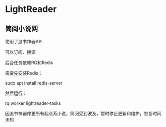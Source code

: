 # LightReader
## 简阅小说网

使用了追书神器API

可以订阅、换源

后台任务依赖RQ和Redis

需要先安装Redis：

sudo apt install redis-server

然后运行：

rq worker lightreader-tasks

因追书神器停更所有起点系小说，简阅受到波及，暂时停止更新和维护，恢复时间未知

